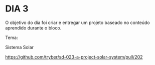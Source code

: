 # DIA 3

O objetivo do dia foi criar e entregar um projeto baseado no conteúdo aprendido durante o bloco.

Tema:

Sistema Solar

https://github.com/tryber/sd-023-a-project-solar-system/pull/202
